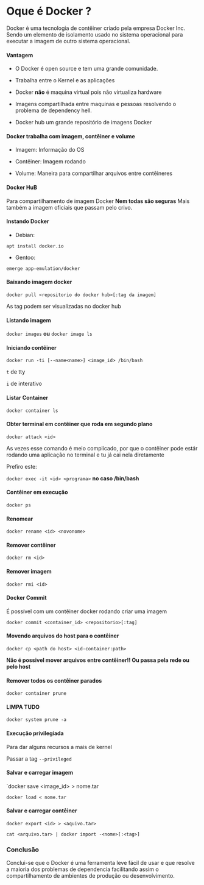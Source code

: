 # Oque é Docker ?

Docker é uma tecnologia de contêiner criado pela empresa Docker Inc.  Sendo um
elemento de isolamento usado no sistema operacional para executar a imagem de
outro sistema operacional.

#### Vantagem

* O Docker é open source e tem uma grande comunidade.

* Trabalha entre o Kernel e as aplicações

* Docker **não** é maquina virtual pois não virtualiza hardware

* Imagens compartilhada entre maquinas e pessoas resolvendo o problema de dependency hell.

* Docker hub um grande repositório de imagens Docker

#### Docker trabalha com imagem, contêiner e volume


* Imagem: Informação do OS

* Contêiner: Imagem rodando

* Volume: Maneira para compartilhar arquivos entre contêineres


#### Docker HuB

Para compartilhamento de imagem Docker **Nem todas são seguras**
Mais também a imagem oficiais que passam pelo crivo.

#### Instando Docker

* Debian:

`apt install docker.io`

* Gentoo:

`emerge app-emulation/docker`


#### Baixando imagem docker

`docker pull <repositorio do docker hub>[:tag da imagem]`

As tag podem ser visualizadas no docker hub

#### Listando imagem

`docker images` **ou** `docker image ls`

#### Iniciando contêiner

`docker run -ti [--name<name>] <image_id> /bin/bash`

`t` de tty

`i` de interativo

#### Listar Container

`docker container ls`

#### Obter terminal em contêiner que roda em segundo plano

`docker attack <id>`

As vezes esse comando é meio complicado, por que o contêiner pode estár rodando uma aplicação no terminal e tu já cai nela diretamente

Prefiro este:

`docker exec -it <id> <programa>` **no caso /bin/bash**

#### Contêiner em execução

`docker ps`

#### Renomear

`docker rename <id> <novonome>`

#### Remover contêiner

`docker rm <id>`

#### Remover imagem

`docker rmi <id>`

#### Docker Commit

É possível com um contêiner docker rodando criar uma imagem

`docker commit <container_id> <repositorio>[:tag]`

#### Movendo arquivos do host para o contêiner

`docker cp <path do host> <id-container:path>`

**Não é possivel mover arquivos entre contêiner!! Ou passa pela rede ou pelo host**

#### Remover todos os contêiner parados

`docker container prune`

#### LIMPA TUDO
`docker system prune -a`

#### Execução privilegiada

Para dar alguns recursos a mais de kernel

Passar a tag `--privileged`

#### Salvar e carregar imagem

`docker save <image_id> > nome.tar

`docker load < nome.tar`

#### Salvar e carregar contêiner

`docker export <id> > <aquivo.tar>`

`cat <arquivo.tar> | docker import -<nome>[:<tag>]`

### Conclusão

Conclui-se que o Docker é uma ferramenta leve fácil de usar e que resolve a maioria dos problemas
de dependencia facilitando assim o compartilhamento de ambientes de produção ou desenvolvimento.
